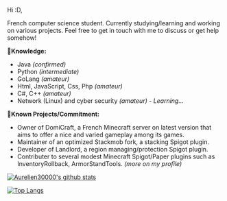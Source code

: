 Hi :D,

French computer science student. Currently studying/learning and working on various projects.
Feel free to get in touch with me to discuss or get help somehow!

**__🌱Knowledge:__**
- Java _(confirmed)_
- Python _(intermediate)_
- GoLang _(amateur)_
- Html, JavaScript, Css, Php _(amateur)_
- C#, C++ _(amateur)_
- Network (Linux) and cyber security _(amateur)_
_- Learning..._

**__🔭Known Projects/Commitment:__**
- Owner of DomiCraft, a French Minecraft server on latest version that aims to offer a nice and varied gameplay among its games.
- Maintainer of an optimized Stackmob fork, a stacking Spigot plugin.
- Developer of Landlord, a region managing/protection Spigot plugin.
- Contributer to several modest Minecraft Spigot/Paper plugins such as InventoryRollback, ArmorStandTools. _(more on my profile)_


[![Aurelien30000's github stats](https://github-readme-stats.vercel.app/api?username=Aurelien30000&count_private=true&show_icons=true&theme=tokyonight)](https://github.com/anuraghazra/github-readme-stats)

[![Top Langs](https://github-readme-stats.vercel.app/api/top-langs/?username=Aurelien30000&count_private=true&show_icons=true&theme=tokyonight)](https://github.com/anuraghazra/github-readme-stats)
<!--
**Aurelien30000/Aurelien30000** is a ✨ _special_ ✨ repository because its `README.md` (this file) appears on your GitHub profile.

Here are some ideas to get you started:

- 🔭 I’m currently working on ...
- 🌱 I’m currently learning ...
- 👯 I’m looking to collaborate on ...
- 🤔 I’m looking for help with ...
- 💬 Ask me about ...
- 📫 How to reach me: ...
- 😄 Pronouns: ...
- ⚡ Fun fact: ...
-->
